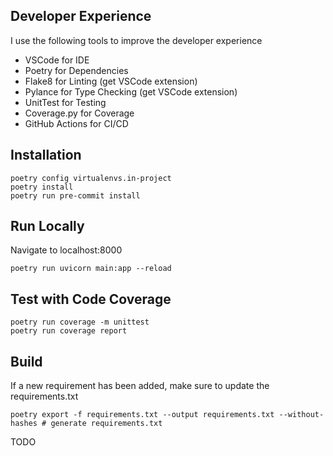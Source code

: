 ## Developer Experience

I use the following tools to improve the developer experience

- VSCode for IDE
- Poetry for Dependencies
- Flake8 for Linting (get VSCode extension)
- Pylance for Type Checking (get VSCode extension)
- UnitTest for Testing
- Coverage.py for Coverage
- GitHub Actions for CI/CD

## Installation

```
poetry config virtualenvs.in-project
poetry install
poetry run pre-commit install
```

## Run Locally

Navigate to localhost:8000

```
poetry run uvicorn main:app --reload
```

## Test with Code Coverage

```
poetry run coverage -m unittest
poetry run coverage report
```

## Build

If a new requirement has been added, make sure to update the requirements.txt

```
poetry export -f requirements.txt --output requirements.txt --without-hashes # generate requirements.txt
```

TODO
